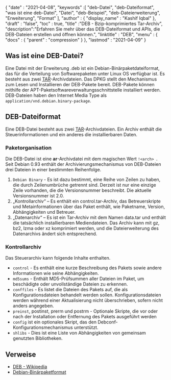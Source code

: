 {
  "date" : "2021-04-08",
  "keywords" :[ "deb-Datei", "deb-Dateiformat", "was ist eine deb-Datei", "Datei", "deb-Beispiel", "deb-Dateierweiterung", "Erweiterung", "Format" ],
  "author" : {
    "display_name" : "Kashif Iqbal"
},
  "draft" : "false",
  "toc" : true,
  "title" :"DEB - Bzip-komprimiertes Tar-Archiv",
  "description":"Erfahren Sie mehr über das DEB-Dateiformat und APIs, die DEB-Dateien erstellen und öffnen können.",
  "linktitle" : "DEB",
  "menu" : {
    "docs" : {
      "parent" : "compression"
}
},
  "lastmod" : "2021-04-09"
}

## Was ist eine DEB-Datei?

Eine Datei mit der Erweiterung .deb ist ein Debian-Binärpaketdateiformat, das für die Verteilung von Softwarepaketen unter Linux OS verfügbar ist. Es besteht aus zwei [TAR](/de/compression/tar/)-Archivdateien. Das DPKG stellt den Mechanismus zum Lesen und Installieren der DEB-Pakete bereit. DEB-Pakete können mithilfe der APT-Paketsoftwareverwaltungsschnittstelle installiert werden. DEB-Dateien haben den Internet Media Type als `application/vnd.debian.binary-package`.

## DEB-Dateiformat

Eine DEB-Datei besteht aus zwei [TAR](/de/compression/tar/)-Archivdateien. Ein Archiv enthält die Steuerinformationen und ein anderes die installierbaren Daten.

### Paketorganisation

Die DEB-Datei ist eine **ar**-Archivdatei mit dem magischen Wert `!<arch> `. Seit Debian 0.93 enthält der Archivierungsmechanismus von DEB-Dateien drei Dateien in einer bestimmten Reihenfolge.

1. `Debian Binary` - Es ist dazu bestimmt, eine Reihe von Zeilen zu haben, die durch Zeilenumbrüche getrennt sind. Derzeit ist nur eine einzige Zeile vorhanden, die die Versionsnummer beschreibt. Die aktuelle Versionsnummer ist 2.0.
1. „Kontrollarchiv“ – Es enthält ein control.tar-Archiv, das Betreuerskripte und Metainformationen über das Paket enthält, wie Paketname, Version, Abhängigkeiten und Betreuer.
1. „Datenarchiv“ – Es ist ein Tar-Archiv mit dem Namen data.tar und enthält die tatsächlich installierbaren Mediendateien. Das Archiv kann mit gz, bz2, lzma oder xz komprimiert werden, und die Dateierweiterung des Datenarchivs ändert sich entsprechend.

### Kontrollarchiv

Das Steuerarchiv kann folgende Inhalte enthalten.

* `control` - Es enthält eine kurze Beschreibung des Pakets sowie andere Informationen wie seine Abhängigkeiten.
* `md5sums` - Enthält MD5-Prüfsummen aller Dateien im Paket, um beschädigte oder unvollständige Dateien zu erkennen.
* `conffiles` - Es listet die Dateien des Pakets auf, die als Konfigurationsdateien behandelt werden sollen. Konfigurationsdateien werden während einer Aktualisierung nicht überschrieben, sofern nicht anders angegeben.
* `preinst`, postinst, prerm und postrm - Optionale Skripte, die vor oder nach der Installation oder Entfernung des Pakets ausgeführt werden
* `config` ist ein optionales Skript, das den Debconf-Konfigurationsmechanismus unterstützt.
* `shlibs` - Dies ist eine Liste von Abhängigkeiten von gemeinsam genutzten Bibliotheken.

## Verweise

* [DEB - Wikipedia](https://en.wikipedia.org/wiki/Deb_(file_format))
* [Debian-Binärpaketformat](https://manpages.debian.org/buster/dpkg-dev/deb.5.en.html)

